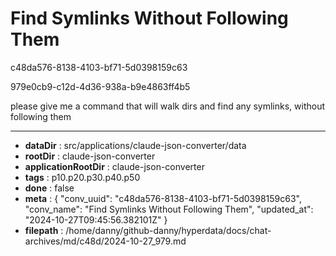 # Find Symlinks Without Following Them

c48da576-8138-4103-bf71-5d0398159c63

979e0cb9-c12d-4d36-938a-b9e4863ff4b5

please give me a command that will walk dirs and find any symlinks, without following them

---

* **dataDir** : src/applications/claude-json-converter/data
* **rootDir** : claude-json-converter
* **applicationRootDir** : claude-json-converter
* **tags** : p10.p20.p30.p40.p50
* **done** : false
* **meta** : {
  "conv_uuid": "c48da576-8138-4103-bf71-5d0398159c63",
  "conv_name": "Find Symlinks Without Following Them",
  "updated_at": "2024-10-27T09:45:56.382101Z"
}
* **filepath** : /home/danny/github-danny/hyperdata/docs/chat-archives/md/c48d/2024-10-27_979.md